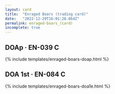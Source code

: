 ```yaml
---
layout: card
title:  "Enraged Boars (trading card)"
date:   "2022-12-29T16:01:28.064Z"
permalink: enraged-boars_(card)
incomplete: true
---
```


## DOAp &middot; EN-039 C

{% include templates/enraged-boars-doap.html %}


## DOA 1st &middot; EN-084 C

{% include templates/enraged-boars-doa1e.html %}

